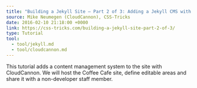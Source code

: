 ```yaml
---
title: "Building a Jekyll Site – Part 2 of 3: Adding a Jekyll CMS with CloudCannon | CSS-Tricks"
source: Mike Neumegen (CloudCannon), CSS-Tricks
date: 2016-02-10 21:18:00 +0000
link: https://css-tricks.com/building-a-jekyll-site-part-2-of-3/
type: Tutorial
tool:
  - tool/jekyll.md
  - tool/cloudcannon.md
---
```

This tutorial adds a content management system to the site with CloudCannon. We will host the Coffee Cafe site, define editable areas and share it with a non-developer staff member.
